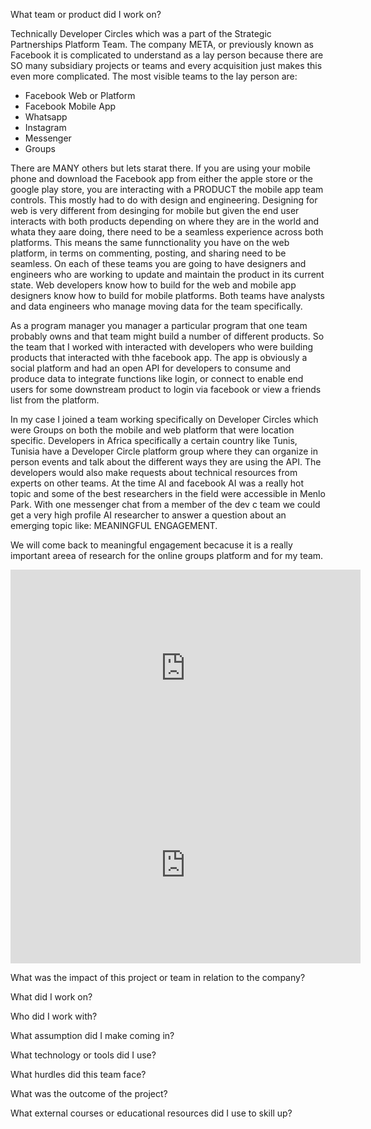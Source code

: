 What team or product did I work on? 

Technically Developer Circles which was a part of the Strategic Partnerships Platform Team. The company META, or previously known as Facebook it is complicated to understand as a lay person because there are SO many subsidiary projects or teams and every acquisition just makes this even more complicated. The most visible teams to the lay person are:

- Facebook Web or Platform
- Facebook Mobile App
- Whatsapp
- Instagram
- Messenger
- Groups

There are MANY others but lets starat there. If you are using your mobile phone and download the Facebook app from either the apple store or the google play store, you are interacting with a PRODUCT the mobile app team controls. This mostly had to do with design and engineering. Designing for web is very different from desinging for mobile but given the end user interacts with both products depending on where they are in the world and whata they aare doing, there need to be a seamless experience across both platforms. This means the same funnctionality you have on the web platform, in terms on commenting, posting, and sharing need to be seamless. On each of these teams you are going to have designers and engineers who are working to update and maintain the product in its current state. Web developers know how to build for the web and mobile app designers know how to build for mobile platforms. Both teams have analysts and data engineers who manage moving data for the team specifically. 

As a program manager you manager a particular program that one team probably owns and that team might build a number of different products. So the team that I worked with interacted with developers who were building products that interacted with thhe facebook app. The app is obviously a social platform and had an open API for developers to consume and produce data to integrate functions like login, or connect to enable end users for some downstream product to login via facebook or view a friends list from the platform.

In my case I joined a team working specifically on Developer Circles which were Groups on both the mobile and web platform that were location specific. Developers in Africa specifically a certain country like Tunis, Tunisia have a Developer Circle platform group where they can organize in person events and talk about the different ways they are using the API. The developers would also make requests about technical resources from experts on other teams. At the time AI and facebook AI was a really hot topic and some of the best researchers in the field were accessible in Menlo Park. With one messenger chat from a member of the dev c team we could get a very high profile AI researcher to answer a question about an emerging topic like: MEANINGFUL ENGAGEMENT.

We will come back to meaningful engagement becacuse it is a really important areea of research for the online groups platform and for my team.

<iframe width="560" height="315" src="https://www.youtube.com/embed/dvtHYESw_1o?si=hfhCVCPKA8q9TnFk" title="YouTube video player" frameborder="0" allow="accelerometer; autoplay; clipboard-write; encrypted-media; gyroscope; picture-in-picture; web-share" referrerpolicy="strict-origin-when-cross-origin" allowfullscreen></iframe>

<iframe width="560" height="315" src="https://www.youtube.com/embed/vzwH8zQDBkw?si=4t8cMyZ8TGmAF09B" title="YouTube video player" frameborder="0" allow="accelerometer; autoplay; clipboard-write; encrypted-media; gyroscope; picture-in-picture; web-share" referrerpolicy="strict-origin-when-cross-origin" allowfullscreen></iframe>

What was the impact of this project or team in relation to the company? 

What did I work on? 

Who did I work with? 

What assumption did I make coming in? 

What technology or tools did I use? 

What hurdles did this team face? 

What was the outcome of the project? 

What external courses or educational resources did I use to skill up? 
